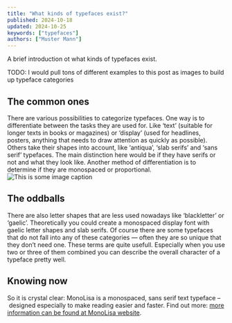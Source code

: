 ```yaml
---
title: "What kinds of typefaces exist?"
published: 2024-10-18
updated: 2024-10-25
keywords: ["typefaces"]
authors: ["Muster Mann"]
---
```


A brief introduction ot what kinds of typefaces exist.

TODO: I would pull tons of different examples to this post as images to build up typeface categories

## The common ones

There are various possibilities to categorize typefaces. One way is to differentiate between the tasks they are used for. Like ‘text’ (suitable for longer texts in books or magazines) or ‘display’ (used for headlines, posters, anything that needs to draw attention as quickly as possible). Others take their shapes into account, like ‘antiqua’, ‘slab serifs’ and ‘sans serif’ typefaces. The main distinction here would be if they have serifs or not and what they look like. Another method of differentiation is to determine if they are monospaced or proportional.
![This is some image caption](/images/demo.png)

## The oddballs

There are also letter shapes that are less used nowadays like ‘blackletter’ or ‘gaelic’. Theoretically you could create a monospaced display font with gaelic letter shapes and slab serifs. Of course there are some typefaces that do not fall into any of these categories — often they are so unique that they don’t need one.
These terms are quite usefull. Especially when you use two or three of them combined you can describe the overall character of a typeface pretty well.

## Knowing now

So it is crystal clear: MonoLisa is a monospaced, sans serif text typeface – designed especially to make reading easier and faster. Find out more: [more information can be found at MonoLisa website](https://monolisa.dev).
